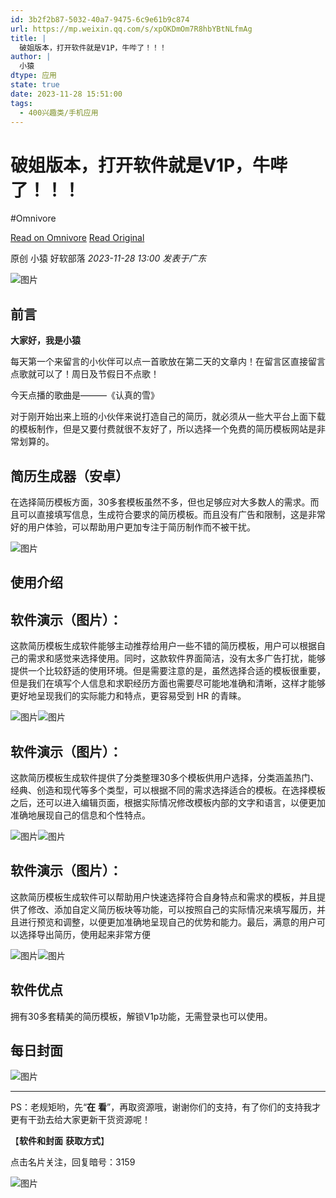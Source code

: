 ```yaml
---
id: 3b2f2b87-5032-40a7-9475-6c9e61b9c874
url: https://mp.weixin.qq.com/s/xpOKDmOm7R8hbYBtNLfmAg
title: |
  破姐版本，打开软件就是V1P，牛哔了！！！
author: |
  小猿
dtype: 应用
state: true
date: 2023-11-28 15:51:00
tags:
  - 400兴趣类/手机应用
---
```



# 破姐版本，打开软件就是V1P，牛哔了！！！
#Omnivore

[Read on Omnivore](https://omnivore.app/me/https-mp-weixin-qq-com-s-xp-ok-dm-om-7-r-8-hb-y-bt-n-lfm-ag-18c14e8d85f)
[Read Original](https://mp.weixin.qq.com/s/xpOKDmOm7R8hbYBtNLfmAg)

原创  小猿  好软部落 _2023-11-28 13:00_ _发表于广东_ 

![图片](https://proxy-prod.omnivore-image-cache.app/0x0,s_B8cfXba6rWiYOSG_3m_aIXOr5f_ZEfNokaG78-Usto/https://mmbiz.qpic.cn/mmbiz_gif/zu8U3iaeJZIxMyBJImIV5FuYItAuPsLSjXdBHHoBvZic1pkMTnnCG93uyZmwyam314WHuxKVT2vBWtzTLicfFUzmQ/640?wx_fmt=gif)

## **前言**

**大家好，我是小猿**  

每天第一个来留言的小伙伴可以点一首歌放在第二天的文章内！在留言区直接留言点歌就可以了！周日及节假日不点歌！

今天点播的歌曲是———《认真的雪》

对于刚开始出来上班的小伙伴来说打造自己的简历，就必须从一些大平台上面下载的模板制作，但是又要付费就很不友好了，所以选择一个免费的简历模板网站是非常划算的。  

## 简历生成器（安卓）  

在选择简历模板方面，30多套模板虽然不多，但也足够应对大多数人的需求。而且可以直接填写信息，生成符合要求的简历模板。而且没有广告和限制，这是非常好的用户体验，可以帮助用户更加专注于简历制作而不被干扰。

![图片](https://proxy-prod.omnivore-image-cache.app/0x0,s09qLnMvG20meBycMG5OArGE-ndOEMvCtahdOe4xQi8k/https://mmbiz.qpic.cn/mmbiz_jpg/zu8U3iaeJZIyycy5e85deBI5LTNKu6KRozuSnl0fMU77eW3Fzbj6HMtUUje2pfxs4tibicd0ibzJcGUREb7eJzsPqQ/640?wx_fmt=jpeg)  

## 使用介绍

## **软件演示（图片）：**

这款简历模板生成软件能够主动推荐给用户一些不错的简历模板，用户可以根据自己的需求和感觉来选择使用。同时，这款软件界面简洁，没有太多广告打扰，能够提供一个比较舒适的使用环境。但是需要注意的是，虽然选择合适的模板很重要，但是我们在填写个人信息和求职经历方面也需要尽可能地准确和清晰，这样才能够更好地呈现我们的实际能力和特点，更容易受到 HR 的青睐。

![图片](https://proxy-prod.omnivore-image-cache.app/0x0,s-kE8lr8-pOHt_nY_aEIwbR4VSTHf0gT47gF3AvzQ1bc/https://mmbiz.qpic.cn/mmbiz_jpg/zu8U3iaeJZIyycy5e85deBI5LTNKu6KRoIXaP8IeyWjzFa9ibe3XObRPQKjCrClHiciaErHJO09LttP9gjQWtiavZvA/640?wx_fmt=jpeg)![图片](https://proxy-prod.omnivore-image-cache.app/0x0,sSyMyL5HWryKMtl-K2UjIYY7urHmB9ctSXqvEe3k2kDA/https://mmbiz.qpic.cn/mmbiz_gif/zu8U3iaeJZIyycy5e85deBI5LTNKu6KRoFrOQtqqDyzsZhKUFWkaFfgwYYqrloEDPuC4uqDHUQdYGnjACMrVKOg/640?wx_fmt=gif)  

## **软件演示（图片）：**

这款简历模板生成软件提供了分类整理30多个模板供用户选择，分类涵盖热门、经典、创造和现代等多个类型，可以根据不同的需求选择适合的模板。在选择模板之后，还可以进入编辑页面，根据实际情况修改模板内部的文字和语言，以便更加准确地展现自己的信息和个性特点。

![图片](https://proxy-prod.omnivore-image-cache.app/0x0,sBdlp6rcbdH-mmp9mSHA2fJzSA6Ay7QQEcqBnq2I4J4U/https://mmbiz.qpic.cn/mmbiz_gif/zu8U3iaeJZIyycy5e85deBI5LTNKu6KRoRlqopEmTCuRXmvQXp7pib5IC3gyficIJQaQNMcqgnFzwqhgdVib8oNbyw/640?wx_fmt=gif)![图片](https://proxy-prod.omnivore-image-cache.app/0x0,srp1qrorTNEVNBQpX-inmqFk-Mb0YMBqikHb_-G9soK0/https://mmbiz.qpic.cn/mmbiz_gif/zu8U3iaeJZIyycy5e85deBI5LTNKu6KRoQYiaPyp7XSaHBFI1Y1icTbl67XMrEtptfHfkho5Ut8xjmgYNUPl9EMkQ/640?wx_fmt=gif)  

## **软件演示（图片）：**

这款简历模板生成软件可以帮助用户快速选择符合自身特点和需求的模板，并且提供了修改、添加自定义简历板块等功能，可以按照自己的实际情况来填写履历，并且进行预览和调整，以便更加准确地呈现自己的优势和能力。最后，满意的用户可以选择导出简历，使用起来非常方便

![图片](https://proxy-prod.omnivore-image-cache.app/0x0,sLQQN3CKtACmBsP-wwzXHjHyLr08NO9qPlepq3eAhSiE/https://mmbiz.qpic.cn/mmbiz_gif/zu8U3iaeJZIyycy5e85deBI5LTNKu6KRoVFT7fUJUua6NARed2SC6KRdt2hVJDX8rvXp91WSkVxN7SDYjUBfWow/640?wx_fmt=gif)![图片](https://proxy-prod.omnivore-image-cache.app/0x0,szn5AlvPQ1jyYrvyqlRMNOL0p2qE5SI9SYY5DVasDDPg/https://mmbiz.qpic.cn/mmbiz_gif/zu8U3iaeJZIyycy5e85deBI5LTNKu6KRo2oykLqlJj9uOGdL7oTfGZErh8B4exaL8U0FQ7bb7YGtzdHT77gMTdg/640?wx_fmt=gif)  

## 软件优点  

拥有30多套精美的简历模板，解锁V1p功能，无需登录也可以使用。  

## 每日封面  

![图片](https://proxy-prod.omnivore-image-cache.app/0x0,saxVgawVeFR2E6DnWUCOfFlSfkemK_N_AHVsY_DfB0ag/https://mmbiz.qpic.cn/mmbiz_jpg/zu8U3iaeJZIyjRFia2wicK9et72x5EoicV06a71NbGS16Xkia2iaGef5wianJACzn6fZgegZFs7ul6WJhpxEdtl1JTJfQ/640?wx_fmt=jpeg&from=appmsg)

---

PS：老规矩哟，先“**在** **看**”，再取资源哦，谢谢你们的支持，有了你们的支持我才更有干劲去给大家更新干货资源呢！

【**软件和封面** **获取方式**】

点击名片关注，回复暗号：3159

![图片](https://proxy-prod.omnivore-image-cache.app/0x0,soUxLu905VBRcT7LjfrD8-V1NS3dOxQ-RafjFXGsCo8A/https://mmbiz.qpic.cn/mmbiz_gif/zu8U3iaeJZIw4bibIFoo7eotJYtzKvo91DTUIN88lxg5f7PP0F0j7dJKhaSmj0SOk1cWghdpkSL3iboy6lrv3S9Ug/640?wx_fmt=gif)




